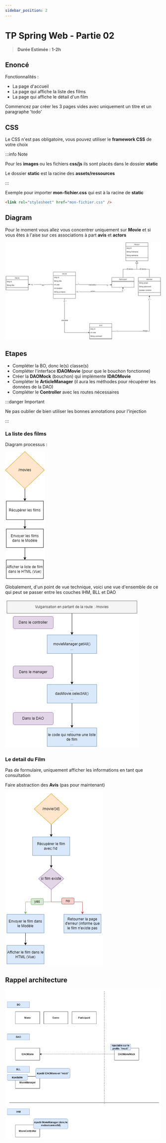 ```yaml
---
sidebar_position: 2
---
```


# TP Spring Web - Partie 02

> **Durée Estimée : 1-2h**

## Enoncé

 Fonctionnalités :

- La page d'accueil
- La page qui affiche la liste des films
- La page qui affiche le détail d'un film

Commencez par créer les 3 pages vides avec uniquement un titre et un paragraphe 'todo'

## CSS

Le CSS n'est pas obligatoire, vous pouvez utiliser le **framework CSS** de votre choix

:::info Note

Pour les **images** ou les fichiers **css/js** ils sont placés dans le dossier **static**

Le dossier **static** est la racine des **assets/ressources**

:::

Exemple pour importer **mon-fichier.css** qui est à la racine de **static**

```html
<link rel="stylesheet" href="mon-fichier.css" />
```

## Diagram

Pour le moment vous allez vous concentrer uniquement sur **Movie** et si vous êtes à l'aise sur ces associations à part **avis** et **actors**

![Diagram](img/full_diagram.png)

## Etapes

- Compléter la BO, donc le(s) classe(s)
- Compléter l'interface **IDAOMovie** (pour que le bouchon fonctionne)
- Créer la **DAOMock** (bouchon) qui implémente **IDAOMovie**
- Compléter le **ArticleManager** (il aura les méthodes pour récupérer les données de la DAO)
- Compléter le **Controller** avec les routes nécessaires

:::danger Important

Ne pas oublier de bien utiliser les bonnes annotations pour l'injection

:::

### La liste des films

Diagram processus :

![Diagram](img/diagram_process_movies_1.png)

Globalement, d'un point de vue technique, voici une vue d'ensemble de ce qui peut se passer entre les couches IHM, BLL et DAO

![Diagram](img/exemple_appel_archi_tp_1.png)

### Le detail du Film

Pas de formulaire, uniquement afficher les informations en tant que consultation

Faire abstraction des **Avis** (pas pour maintenant)

![Diagram](img/diagram_process_movie_detail.png)

## Rappel architecture

![Diagram](img/archi_tp_1.png)

